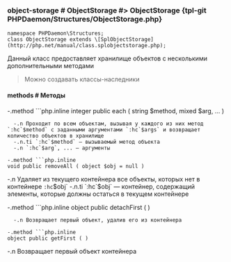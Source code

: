 ### object-storage # ObjectStorage #> ObjectStorage {tpl-git PHPDaemon/Structures/ObjectStorage.php}

```php:p
namespace PHPDaemon\Structures;
class ObjectStorage extends \[SplObjectStorage](http://php.net/manual/class.splobjectstorage.php);
```

Данный класс предоставляет хранилище объектов с несколькими дополнительными методами

> Можно создавать классы-наследники

#### methods # Методы

 -.method ```php.inline
 integer public each ( string $method, mixed $arg, ... )
 ```
   -.n Проходит по всем объектам, вызывая у каждого из них метод `:hc`$method` c заданными аргументами `:hc`$args` и возвращает количество объектов в хранилище
   -.n.ti `:hc`$method` — вызываемый метод объекта
   -.n `:hc`$arg`, ... — аргументы

 -.method ```php.inline
 void public removeAll ( object $obj = null )
 ```
   -.n Удаляет из текущего контейнера все объекты, которых нет в контейнере `:hc`$obj`
   -.n.ti `:hc`$obj` — контейнер, содержащий элементы, которые должны остаться в текущем контейнере

 -.method ```php.inline
 object public detachFirst ( )
 ```
   -.n Возвращает первый объект, удалив его из контейнера

 -.method ```php.inline
 object public getFirst ( )
 ```
   -.n Возвращает первый объект контейнера